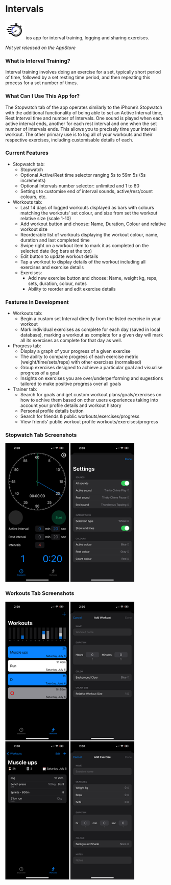 #  Intervals 
<img src="https://github.com/dccunning/Intervals/blob/main/Interval%20Stopwatch/Assets.xcassets/AppIcon.appiconset/icon_v3.png" alt="App Icon" width="60"/>
ios app for interval training, logging and sharing exercises.

*Not yet released on the AppStore*

### What is Interval Training?
Interval training involves doing an exercise for a set, typically short period of time, followed by a set resting time period, and then repeating this process for a set number of times.


### What Can I Use This App for?
The Stopwatch tab of the app operates similarly to the iPhone’s Stopwatch with the additional functionality of being able to set an Active Interval time, Rest Interval time and number of Intervals. One sound is played when each active interval ends, another for each rest interval and one when the set number of intervals ends. This allows you to precisely time your interval workout. The other primary use is to log all of your workouts and their respective exercises, including customisable details of each.

### Current Features
- Stopwatch tab:
    - Stopwatch 
    - Optional Active/Rest time selector ranging 5s to 59m 5s (5s increments)
    - Optional Intervals number selector: unlimited and 1 to 60
    - Settings to customise end of interval sounds, active/rest/count colours, etc.
- Workouts tab:
    - Last 14 days of logged workouts displayed as bars with colours matching the workouts' set colour, and size from set the workout relative size (scale 1-10)
    - Add workout button and choose: Name, Duration, Colour and relative workout size
    - Reorderable list of workouts displaying the workout colour, name, duration and last completed time
    - Swipe right on a workout item to mark it as completed on the selected date (log bars at the top)
    - Edit button to update workout details
    - Tap a workout to display details of the workout including all exercises and exercise details
    - Exercises:
        - Add new exercise button and choose: Name, weight kg, reps, sets, duration, colour, notes
        - Ability to reorder and edit exercise details

### Features in Development
- Workouts tab:
    - Begin a custom set Interval directly from the listed exercise in your workout
    - Mark individual exercises as complete for each day (saved in local database), marking a workout as complete for a given day will mark all its exercises as complete for that day as well.
- Progress tab:
    - Display a graph of your progress of a given exercise
    - The ability to compare progress of each exercise metric (weight/time/sets/reps) with other exercises (normalised)
    - Group exercises designed to achieve a particular goal and visualise progress of a goal
    - Insights on exercises you are over/underperforming and sugestions tailored to make positive progress over all goals
- Trainer tab:
  - Search for goals and get custom workout plans/goals/exercises on how to achive them based on other users experiences taking into account your profile details and workout history
  - Personal profile details button
  - Search for friends & public workouts/exercises/progress
  - View friends' public workout profile workouts/exercises/progress




### Stopwatch Tab Screenshots
<img src="https://github.com/dccunning/Intervals/blob/main/screenshots/Stopwatch.PNG" alt="Stopwatch" width="200"/> <img src="https://github.com/dccunning/Intervals/blob/main/screenshots/StopwatchSettings.PNG" alt="Stopwatch Settings" width="200"/> 

### Workouts Tab Screenshots
<img src="https://github.com/dccunning/Intervals/blob/main/screenshots/Workouts.PNG" alt="Workouts" width="200"/> <img src="https://github.com/dccunning/Intervals/blob/main/screenshots/AddWorkout.PNG" alt="Add Workout" width="200"/> <img src="https://github.com/dccunning/Intervals/blob/main/screenshots/WorkoutDetails.PNG" alt="Workout Details" width="200"/> <img src="https://github.com/dccunning/Intervals/blob/main/screenshots/AddExercise.PNG" alt="Add Exercise" width="200"/>
